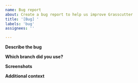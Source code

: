 ```yaml
---
name: Bug report
about: Create a bug report to help us improve Grasscutter
title: '[Bug] '
labels: 'bug'
assignees: ''

---
```

<!--- ONLY USE this form for bug reporting. If you need help or support, please USE issue report form instead. -->

**Describe the bug**
<!--- A clear and concise description of what the bug is. -->

**Which branch did you use?**
<!--- Stable branch / Development branch -->

**Screenshots**
<!--- If applicable, add screenshots to help explain your problem. -->

**Additional context**
<!--- Add any other context about the problem here. -->
